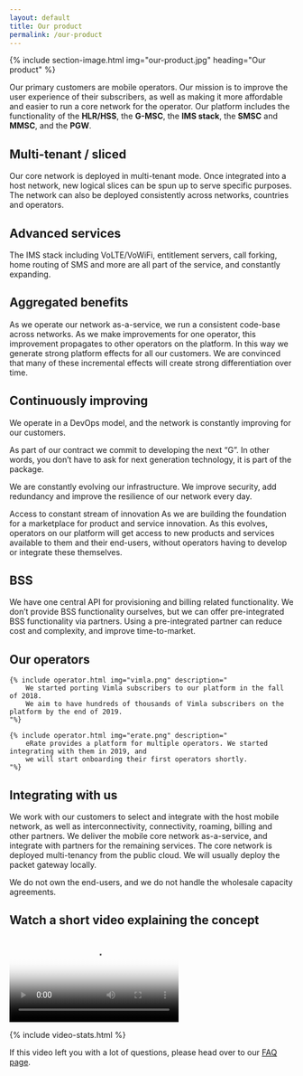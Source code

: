 ```yaml
---
layout: default
title: Our product
permalink: /our-product
---
```


{% include section-image.html img="our-product.jpg" heading="Our product" %}

Our primary customers are mobile operators.
Our mission is to improve the user experience of their subscribers,
as well as making it more affordable and easier to run a core network for the operator.
Our platform includes the functionality of
the <b uk-tooltip="title: Home Location Register/Home Subscriber Server">HLR/HSS</b>,
the <b uk-tooltip="title: Mobile Switching Center">G-MSC</b>,
the <b uk-tooltip="title: IP Multimedia Subsystem">IMS stack</b>,
the <b uk-tooltip="title: Short Message Service Center">SMSC</b>
and <b uk-tooltip="title: Multimedia Service Center">MMSC</b>, and
the <b uk-tooltip="title: Package Data Network Gateway">PGW</b>.

## Multi-tenant / sliced
Our core network is deployed in multi-tenant mode. Once integrated into a host network, new logical slices can be spun up to serve specific purposes. The network can also be deployed consistently across networks, countries and operators.

## Advanced services
The IMS stack including VoLTE/VoWiFi, entitlement servers, call forking, home routing of SMS and more are all part of the service, and constantly expanding.

## Aggregated benefits
As we operate our network as-a-service, we run a consistent code-base across networks. As we make improvements for one operator, this improvement propagates to other operators on the platform. In this way we generate strong platform effects for all our customers. We are convinced that many of these incremental effects will create strong differentiation over time.

## Continuously improving
We operate in a DevOps model, and the network is constantly improving for our customers.

As part of our contract we commit to developing the next “G”.
In other words, you don’t have to ask for next generation technology, it is part of the package.

We are constantly evolving our infrastructure. We improve security,
add redundancy and improve the resilience of our network every day.

Access to constant stream of innovation
As we are building the foundation for a marketplace for product and service innovation.
As this evolves, operators on our platform will get access to new products and services
available to them and their end-users, without operators having to develop or integrate these themselves.

## BSS
We have one central API for provisioning and billing related functionality.
We don’t provide BSS functionality ourselves, but we can offer pre-integrated BSS
functionality via partners. Using a pre-integrated partner can reduce cost and complexity,
and improve time-to-market.

## Our operators

<div uk-grid class="ui-grid uk-grid-match uk-grid-small">

    {% include operator.html img="vimla.png" description="
        We started porting Vimla subscribers to our platform in the fall of 2018.
        We aim to have hundreds of thousands of Vimla subscribers on the platform by the end of 2019.
    "%}

    {% include operator.html img="erate.png" description="
        eRate provides a platform for multiple operators. We started integrating with them in 2019, and
        we will start onboarding their first operators shortly.
    "%}

</div>


## Integrating with us

We work with our customers to select and integrate with the host mobile network,
as well as interconnectivity, connectivity, roaming, billing and other partners.
We deliver the mobile core network as-a-service,
and integrate with partners for the remaining services.
The core network is deployed multi-tenancy from the public cloud.
We will usually deploy the packet gateway locally.

We do not own the end-users, and we do not handle the wholesale capacity agreements.

## Watch a short video explaining the concept

<div class="video-border">
    <video id="concept-video" controls poster="/img/video-poster.jpg">
    <source src="/video/promo.mp4" type="video/mp4">
        Your browser does not support HTML5 video players.
    </video>
</div>

{% include video-stats.html %}

If this video left you with a lot of questions, please head over to our [FAQ page](/faq).
